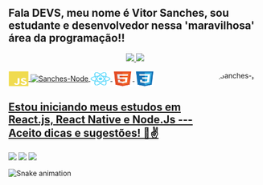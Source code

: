 ## Fala DEVS, meu nome é Vitor Sanches, sou estudante e desenvolvedor nessa 'maravilhosa' área da programação!!
<div align="center">
  <a href="https://github.com/SanchesVitor">
  <img height="180em" src="https://github-readme-stats.vercel.app/api?username=SanchesVitor&show_icons=true&theme=dracula&include_all_commits=true&count_private=true"/>
  <img height="180em" src="https://github-readme-stats.vercel.app/api/top-langs/?username=SanchesVitor&layout=compact&langs_count=7&theme=dracula"/>
</div>
<div style="display: inline_block"><br>
  <img align="center" alt="Sanches-Js" height="30" width="40" src="https://raw.githubusercontent.com/devicons/devicon/master/icons/javascript/javascript-plain.svg">
  <img align="center" alt="Sanches-Node" height="30" width="40" src="https://user-images.githubusercontent.com/112482028/206811539-014b3353-449b-4552-b1ac-301e19db5dbb.svg">
  <img align="center" alt="Sanches-React" height="30" width="40" src="https://raw.githubusercontent.com/devicons/devicon/master/icons/react/react-original.svg">
  <img align="center" alt="Sanches-HTML" height="30" width="40" src="https://raw.githubusercontent.com/devicons/devicon/master/icons/html5/html5-original.svg">
  <img align="center" alt="Sanches-CSS" height="30" width="40" src="https://raw.githubusercontent.com/devicons/devicon/master/icons/css3/css3-original.svg">
  <img align="right" alt="Sanches-pic" height="150" style="border-radius:50px;" src="https://user-images.githubusercontent.com/112482028/206808612-6305d0d7-b442-4a1f-90e9-e50b0db67fc2.png">
  
</div>
  
  ##
  ## Estou iniciando meus estudos em React.js, React Native e Node.Js --- Aceito dicas e sugestões! 🧐✌
 
<div> 
  <a href="https://www.instagram.com/vitor_sanchees/" target="_blank"><img src="https://img.shields.io/badge/-Instagram-%23E4405F?style=for-the-badge&logo=instagram&logoColor=white" target="_blank"></a>
  <a href = "mailto:vitorsanches06@hotmail.com"><img src="https://img.shields.io/badge/-Gmail-%23333?style=for-the-badge&logo=gmail&logoColor=white" target="_blank"></a>
  <a href="https://www.linkedin.com/in/vitor-ferreira-556110200/" target="_blank"><img src="https://img.shields.io/badge/-LinkedIn-%230077B5?style=for-the-badge&logo=linkedin&logoColor=white" target="_blank"></a> 
 
  ![Snake animation]()
 
</div>
